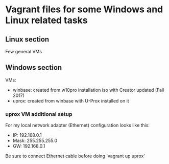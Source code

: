 # Vagrant files for some Windows and Linux related tasks

## Linux section

Few general VMs

## Windows section

VMs:
* winbase: created from w10pro installation iso with Creator updated (Fall 2017)
* uprox: created from winbase with U-Prox installed on it

### uprox VM additional setup

For my local network adapter (Ethernet) configuration looks like this:
* IP: 192.168.0.1
* Mask: 255.255.255.0
* GW: 192.168.0.1
<p>Be sure to connect Ethernet cable before doing 'vagrant up uprox'
